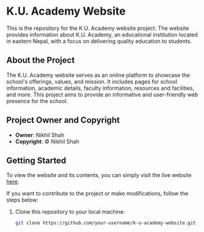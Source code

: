 # K.U. Academy Website

This is the repository for the K.U. Academy website project. The website provides information about K.U. Academy, an educational institution located in eastern Nepal, with a focus on delivering quality education to students.

## About the Project

The K.U. Academy website serves as an online platform to showcase the school's offerings, values, and mission. It includes pages for school information, academic details, faculty information, resources and facilities, and more. This project aims to provide an informative and user-friendly web presence for the school.

## Project Owner and Copyright

- **Owner**: Nikhil Shah
- **Copyright**: © Nikhil Shah

## Getting Started

To view the website and its contents, you can simply visit the live website [here](#).

If you want to contribute to the project or make modifications, follow the steps below:

1. Clone this repository to your local machine:
   ```bash
   git clone https://github.com/your-username/k-u-academy-website.git
